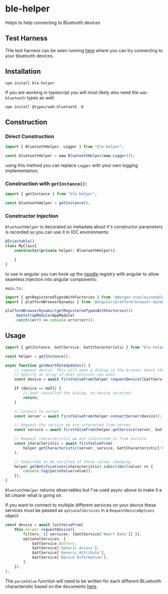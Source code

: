# ble-helper

Helps to help connecting to Bluetooth devices

## Test Harness

THe test harness can be seen running [here](https://roaders.github.io/ble-helper/) where you can try connecting to your bluetooth devices.

## Installation

```
npm install ble-helper
```

If you are working in typescript you will most likely also need the `web-bluetooth` types as well:

```
npm install @types/web-bluetooth -D
```

## Construction

### Direct Construction

```typescript
import { BluetoothHelper, Logger } from "ble-helper";

const bluetoothHelper = new BluetoothHelper(new Logger());
```
using this method you can replace `Logger` with your own logging implementation;

### Construction with `getInstance()`:

```typescript
import { getInstance } from "ble-helper";

const bluetoothHelper = getInstance();
```

### Constructor Injection

`BluetoothHelper` is decorated so metadata about it's constructor parameters is recorded so you can use it in IOC environments:

```typescript
@Injectable()
class MyClass{
    constructor(private helper: BluetoothHelper){

    }
}
```

to use in angular you can hook up the [needle](https://github.com/MorganStanley/needle) registry with angular to allow seamless injection into angular components:

`main.ts:`
```typescript
import { getRegisteredTypesWithFactories } from '@morgan-stanley/needle';
import { platformBrowserDynamic } from '@angular/platform-browser-dynamic';

platformBrowserDynamic(getRegisteredTypesWithFactories())
    .bootstrapModule(AppModule)
    .catch((err) => console.error(err));
```

## Usage

```typescript
import { getInstance, GattService, GattCharacteristic } from "ble-helper";

const helper = getInstance();

async function getHeartRateUpdates() {
    // request device. This will open a dialog in the browser where the user will pick the device.
    // Specify an array of what services you want.
    const device = await firstValueFrom(helper.requestDevice([GattService['Heart Rate']]));

    if (device == null) {
        // User cancelled the dialog, no device selected.
        return;
    }

    // Connect to server
    const server = await firstValueFrom(helper.connectServer(device));

    // Request the service we are interested from server
    const service = await firstValueFrom(helper.getService(server, GattService['Heart Rate']));

    // Request characteristic we are interested in from service
    const characteristic = await firstValueFrom(
        helper.getCharacteristic(server, service, GattCharacteristic['Heart Rate Measurement']),
    );

    // Subscribe to be notified of these values changing
    helper.getNotifications(characteristic).subscribe((value) => {
        console.log(parseValue(value));
    });
}
```
`BluetoothHelper` returns observables but I've used async above to make it a bit clearer what is going on.

If you want to connect to multiple different services on your device these services must be passed as `optionalServices` in a `RequestDeviceOptions` object:

```typescript
const device = await lastValueFrom(
    this.helper.requestDevice({
        filters: [{ services: [GattService['Heart Rate']] }],
        optionalServices: [
            GattService.Battery,
            GattService['Generic Access'],
            GattService['Generic Attribute'],
            GattService['Device Information'],
        ],
    }),
);
```

The `parseValue` function will need to be written for each different BLuetooth characteristic based on the documents [here](https://www.bluetooth.com/specifications/specs/).
